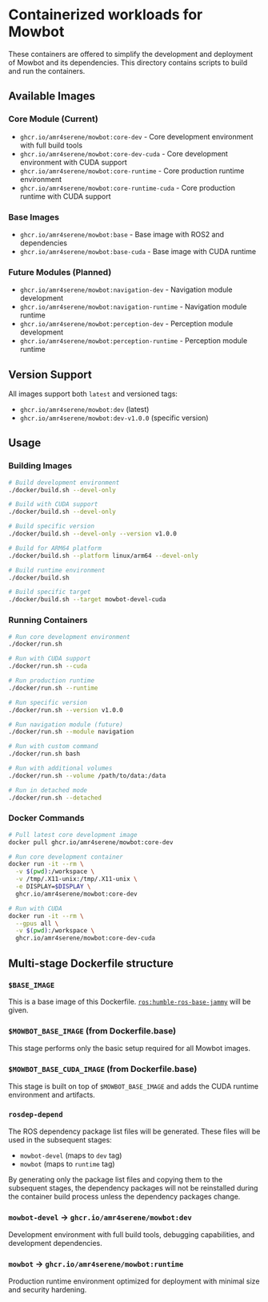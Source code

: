 # Containerized workloads for Mowbot

These containers are offered to simplify the development and deployment of Mowbot and its dependencies. This directory contains scripts to build and run the containers.

## Available Images

### Core Module (Current)
- `ghcr.io/amr4serene/mowbot:core-dev` - Core development environment with full build tools
- `ghcr.io/amr4serene/mowbot:core-dev-cuda` - Core development environment with CUDA support
- `ghcr.io/amr4serene/mowbot:core-runtime` - Core production runtime environment
- `ghcr.io/amr4serene/mowbot:core-runtime-cuda` - Core production runtime with CUDA support

### Base Images
- `ghcr.io/amr4serene/mowbot:base` - Base image with ROS2 and dependencies
- `ghcr.io/amr4serene/mowbot:base-cuda` - Base image with CUDA runtime

### Future Modules (Planned)
- `ghcr.io/amr4serene/mowbot:navigation-dev` - Navigation module development
- `ghcr.io/amr4serene/mowbot:navigation-runtime` - Navigation module runtime
- `ghcr.io/amr4serene/mowbot:perception-dev` - Perception module development
- `ghcr.io/amr4serene/mowbot:perception-runtime` - Perception module runtime

## Version Support
All images support both `latest` and versioned tags:
- `ghcr.io/amr4serene/mowbot:dev` (latest)
- `ghcr.io/amr4serene/mowbot:dev-v1.0.0` (specific version)

## Usage

### Building Images

```bash
# Build development environment
./docker/build.sh --devel-only

# Build with CUDA support
./docker/build.sh --devel-only

# Build specific version
./docker/build.sh --devel-only --version v1.0.0

# Build for ARM64 platform
./docker/build.sh --platform linux/arm64 --devel-only

# Build runtime environment
./docker/build.sh

# Build specific target
./docker/build.sh --target mowbot-devel-cuda
```

### Running Containers

```bash
# Run core development environment
./docker/run.sh

# Run with CUDA support
./docker/run.sh --cuda

# Run production runtime
./docker/run.sh --runtime

# Run specific version
./docker/run.sh --version v1.0.0

# Run navigation module (future)
./docker/run.sh --module navigation

# Run with custom command
./docker/run.sh bash

# Run with additional volumes
./docker/run.sh --volume /path/to/data:/data

# Run in detached mode
./docker/run.sh --detached
```

### Docker Commands

```bash
# Pull latest core development image
docker pull ghcr.io/amr4serene/mowbot:core-dev

# Run core development container
docker run -it --rm \
  -v $(pwd):/workspace \
  -v /tmp/.X11-unix:/tmp/.X11-unix \
  -e DISPLAY=$DISPLAY \
  ghcr.io/amr4serene/mowbot:core-dev

# Run with CUDA
docker run -it --rm \
  --gpus all \
  -v $(pwd):/workspace \
  ghcr.io/amr4serene/mowbot:core-dev-cuda
```

## Multi-stage Dockerfile structure

### `$BASE_IMAGE`

This is a base image of this Dockerfile. [`ros:humble-ros-base-jammy`](https://hub.docker.com/_/ros/tags?page=&page_size=&ordering=&name=humble-ros-base-jammy) will be given.

### `$MOWBOT_BASE_IMAGE` (from Dockerfile.base)

This stage performs only the basic setup required for all Mowbot images.

### `$MOWBOT_BASE_CUDA_IMAGE` (from Dockerfile.base)

This stage is built on top of `$MOWBOT_BASE_IMAGE` and adds the CUDA runtime environment and artifacts.

### `rosdep-depend`

The ROS dependency package list files will be generated.
These files will be used in the subsequent stages:

- `mowbot-devel` (maps to `dev` tag)
- `mowbot` (maps to `runtime` tag)

By generating only the package list files and copying them to the subsequent stages, the dependency packages will not be reinstalled during the container build process unless the dependency packages change.

### `mowbot-devel` → `ghcr.io/amr4serene/mowbot:dev`

Development environment with full build tools, debugging capabilities, and development dependencies.

### `mowbot` → `ghcr.io/amr4serene/mowbot:runtime`

Production runtime environment optimized for deployment with minimal size and security hardening.